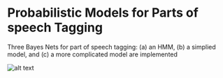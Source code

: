 # Probabilistic Models for Parts of speech Tagging

Three Bayes Nets for part of speech tagging: (a) an HMM, (b) a simplied model, and
(c) a more complicated model are implemented


![alt text](http://url/to/img.png)
